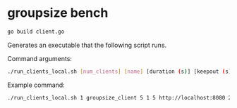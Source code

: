 # groupsize bench

```sh
go build client.go
```

Generates an executable that the following script runs.

Command arguments: 

```sh
./run_clients_local.sh [num_clients] [name] [duration (s)] [keepout (s)] [datasize (bytes)] [server (full address)] [group_size]
```

Example command:

```sh
./run_clients_local.sh 1 groupsize_client 5 1 5 http://localhost:8080 2
```
